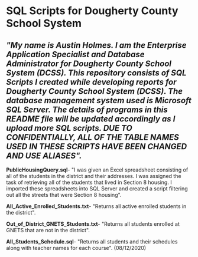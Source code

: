 # **SQL Scripts for Dougherty County School System**


## *"My name is Austin Holmes. I am the Enterprise Application Specialist and Database Administrator for Dougherty County School System (DCSS). This repository consists of SQL Scripts I created while developing reports for Dougherty County School System (DCSS). The database management system used is Microsoft SQL Server. The details of programs in this README file will be updated accordingly as I upload more SQL scripts. DUE TO CONFIDENTIALLY, ALL OF THE TABLE NAMES USED IN THESE SCRIPTS HAVE BEEN CHANGED AND USE ALIASES".*

**PublicHousingQuery.sql**- "I was given an Excel spreadsheet consisting of all of the students in the district and their addresses. I was assigned the task of retrieving all of the students that lived in Section 8 housing. I imported these spreadsheets into SQL Server and created a script filtering out all the streets that were Section 8 housing".   


**All_Active_Enrolled_Students.txt**- "Returns all active enrolled students in the district". 

**Out_of_District_GNETS_Students.txt**- "Returns all students enrolled at GNETS that are not in the district".

**All_Students_Schedule.sql**- "Returns all students and their schedules along with teacher names for each course". (08/12/2020)
